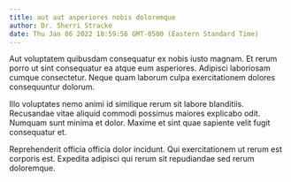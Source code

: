```yaml
---
title: aut aut asperiores nobis doloremque
author: Dr. Sherri Stracke
date: Thu Jan 06 2022 18:59:56 GMT-0500 (Eastern Standard Time)
---
```

Aut voluptatem quibusdam consequatur ex nobis iusto magnam. Et rerum porro ut sint consequatur ea atque eum asperiores. Adipisci laboriosam cumque consectetur. Neque quam laborum culpa exercitationem dolores consequuntur dolorum.

 Illo voluptates nemo animi id similique rerum sit labore blanditiis. Recusandae vitae aliquid commodi possimus maiores explicabo odit. Numquam sunt minima et dolor. Maxime et sint quae sapiente velit fugit consequatur et.

 Reprehenderit officia officia dolor incidunt. Qui exercitationem ut rerum est corporis est. Expedita adipisci qui rerum sit repudiandae sed rerum doloremque.